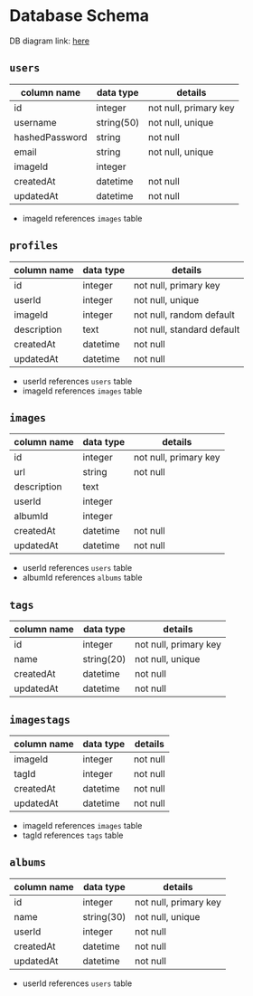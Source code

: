 # **Database Schema**
DB diagram link: [here]

## `users`
| column name   | data type | details                        |
|---------------|-----------|--------------------------------|
| id            | integer   | not null, primary key          |
| username      | string(50)| not null, unique               |
| hashedPassword| string    | not null                       |
| email         | string    | not null, unique               |
| imageId       | integer   |                                |
| createdAt     | datetime  | not null                       |
| updatedAt     | datetime  | not null                       |

* imageId references `images` table


## `profiles`
| column name   | data type | details                        |
|---------------|-----------|--------------------------------|
| id            | integer   | not null, primary key          |
| userId        | integer   | not null, unique               |
| imageId       | integer   | not null, random default       |
| description   | text      | not null, standard default     |
| createdAt     | datetime  | not null                       |
| updatedAt     | datetime  | not null                       |

* userId references `users` table
* imageId references `images` table


## `images`
| column name | data type | details               |
|-------------|-----------|-----------------------|
| id          | integer   | not null, primary key |
| url         | string    | not null              |
| description | text      |                       |
| userId      | integer   |                       |
| albumId     | integer   |                       |
| createdAt     | datetime  | not null                       |
| updatedAt     | datetime  | not null                       |

* userId references `users` table
* albumId references `albums` table


## `tags`
| column name   | data type | details                        |
|---------------|-----------|--------------------------------|
| id            | integer   | not null, primary key          |
| name          | string(20)| not null, unique               |
| createdAt     | datetime  | not null                       |
| updatedAt     | datetime  | not null                       |


## `imagestags`
| column name   | data type | details                        |
|---------------|-----------|--------------------------------|
| imageId       | integer   | not null                       |
| tagId         | integer   | not null                       |
| createdAt     | datetime  | not null                       |
| updatedAt     | datetime  | not null                       |

* imageId references `images` table
* tagId references `tags` table

## `albums`
| column name   | data type | details                        |
|---------------|-----------|--------------------------------|
| id            | integer   | not null, primary key          |
| name          | string(30)| not null, unique               |
| userId        | integer   | not null                       |
| createdAt     | datetime  | not null                       |
| updatedAt     | datetime  | not null                       |

* userId references `users` table

[here]: https://dbdiagram.io/d/61dc4803f8370f0a2eed67a6
